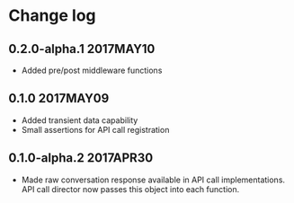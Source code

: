# Change log
## 0.2.0-alpha.1 2017MAY10
* Added pre/post middleware functions

## 0.1.0 2017MAY09
* Added transient data capability
* Small assertions for API call registration

## 0.1.0-alpha.2 2017APR30
* Made raw conversation response available in API call implementations. API call director now passes this object into each function.
